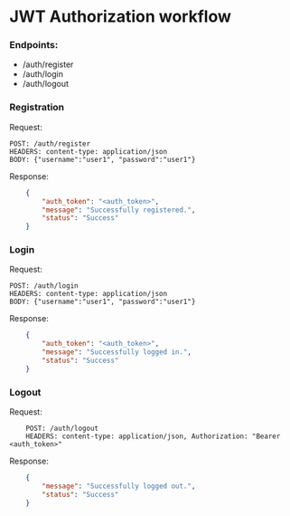 # JWT Authorization workflow

### Endpoints:

* /auth/register
* /auth/login
* /auth/logout



### Registration

Request:

    POST: /auth/register
    HEADERS: content-type: application/json
    BODY: {"username":"user1", "password":"user1"}

Response:
```json
    {
        "auth_token": "<auth_token>",
        "message": "Successfully registered.",
        "status": "Success"
    }
```

### Login

Request:

    POST: /auth/login
    HEADERS: content-type: application/json
    BODY: {"username":"user1", "password":"user1"}

Response:

```json
    {
        "auth_token": "<auth_token>",
        "message": "Successfully logged in.",
        "status": "Success"
    }
```

### Logout

Request:
```
    POST: /auth/logout
    HEADERS: content-type: application/json, Authorization: "Bearer <auth_token>"
```

Response:

```json
    {
        "message": "Successfully logged out.",
        "status": "Success"
    }
```
